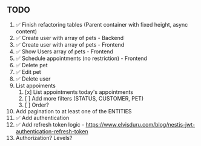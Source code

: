 ## TODO

1. ✅ Finish refactoring tables (Parent container with fixed height, async content)
2. ✅ Create user with array of pets - Backend
3. ✅ Create user with array of pets - Frontend
4. ✅ Show Users array of pets - Frontend
5. ✅ Schedule appointments (no restriction) - Frontend
6. ✅ Delete pet
7. ✅ Edit pet
8. ✅ Delete user
9. List appoiments
   1. [x] List appointments today's appointments
   2. [ ] Add more filters (STATUS, CUSTOMER, PET)
   3. [ ] Order?
10. Add pagination to at least one of the ENTITIES
11. ✅ Add authentication
12. ✅ Add refresh token logic - https://www.elvisduru.com/blog/nestjs-jwt-authentication-refresh-token
13. Authorization? Levels?

